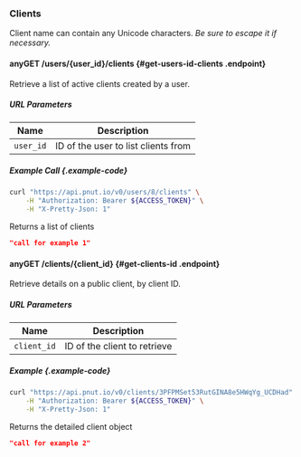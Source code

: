 ### Clients

Client name can contain any Unicode characters. *Be sure to escape it if necessary.*


#### <span class="endpoint-meta"><i class="fas fa-lock"></i> any</span><span class="method method-get">GET</span> /users/<span class="call-param">{user_id}</span>/clients [<i class="fas fa-paragraph"></i>](#get-users-id-clients) {#get-users-id-clients .endpoint}

Retrieve a list of active clients created by a user.

##### URL Parameters

Name|Description
-|-
`user_id`|ID of the user to list clients from

##### Example Call {.example-code}

```bash
curl "https://api.pnut.io/v0/users/8/clients" \
    -H "Authorization: Bearer ${ACCESS_TOKEN}" \
    -H "X-Pretty-Json: 1"
```

Returns a list of clients

```json
"call for example 1"
```


#### <span class="endpoint-meta"><i class="fas fa-lock"></i> any</span><span class="method method-get">GET</span> /clients/<span class="call-param">{client_id}</span> [<i class="fas fa-paragraph"></i>](#get-clients-id) {#get-clients-id .endpoint}

Retrieve details on a public client, by client ID.

##### URL Parameters

Name|Description
-|-
`client_id`|ID of the client to retrieve

##### Example {.example-code}

```bash
curl "https://api.pnut.io/v0/clients/3PFPMSet53RutGINA8e5HWqYg_UCDHad" \
    -H "Authorization: Bearer ${ACCESS_TOKEN}" \
    -H "X-Pretty-Json: 1"
```

Returns the detailed client object

```json
"call for example 2"
```